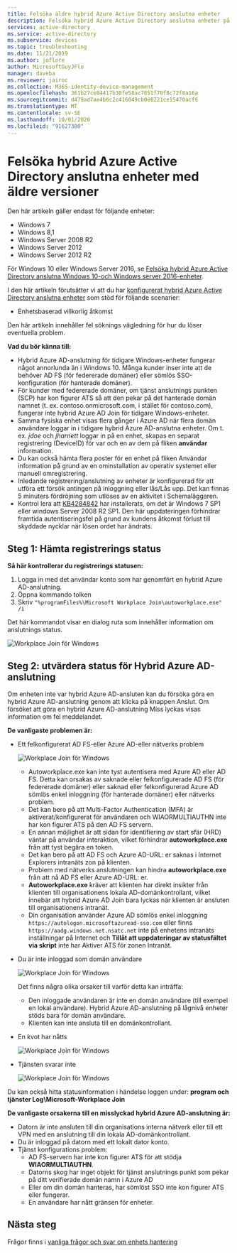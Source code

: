 ```yaml
---
title: Felsöka äldre hybrid Azure Active Directory anslutna enheter
description: Felsöka hybrid Azure Active Directory anslutna enheter på äldre nivå.
services: active-directory
ms.service: active-directory
ms.subservice: devices
ms.topic: troubleshooting
ms.date: 11/21/2019
ms.author: joflore
author: MicrosoftGuyJFlo
manager: daveba
ms.reviewer: jairoc
ms.collection: M365-identity-device-management
ms.openlocfilehash: 361b27ce84417b30fe58ac7651f70f8c72f8a16a
ms.sourcegitcommit: d479ad7ae4b6c2c416049cb0e0221ce15470acf6
ms.translationtype: MT
ms.contentlocale: sv-SE
ms.lasthandoff: 10/01/2020
ms.locfileid: "91627380"
---
```

# <a name="troubleshooting-hybrid-azure-active-directory-joined-down-level-devices"></a>Felsöka hybrid Azure Active Directory anslutna enheter med äldre versioner 

Den här artikeln gäller endast för följande enheter: 

- Windows 7 
- Windows 8,1 
- Windows Server 2008 R2 
- Windows Server 2012 
- Windows Server 2012 R2 

För Windows 10 eller Windows Server 2016, se [Felsöka hybrid Azure Active Directory anslutna Windows 10-och Windows server 2016-enheter](troubleshoot-hybrid-join-windows-current.md).

I den här artikeln förutsätter vi att du har [konfigurerat hybrid Azure Active Directory anslutna enheter](hybrid-azuread-join-plan.md) som stöd för följande scenarier:

- Enhetsbaserad villkorlig åtkomst

Den här artikeln innehåller fel söknings vägledning för hur du löser eventuella problem.  

**Vad du bör känna till:** 

- Hybrid Azure AD-anslutning för tidigare Windows-enheter fungerar något annorlunda än i Windows 10. Många kunder inser inte att de behöver AD FS (för federerade domäner) eller sömlös SSO-konfiguration (för hanterade domäner).
- För kunder med federerade domäner, om tjänst anslutnings punkten (SCP) har kon figurer ATS så att den pekar på det hanterade domän namnet (t. ex. contoso.onmicrosoft.com, i stället för contoso.com), fungerar inte hybrid Azure AD Join för tidigare Windows-enheter.
- Samma fysiska enhet visas flera gånger i Azure AD när flera domän användare loggar in i tidigare hybrid Azure AD-anslutna enheter.  Om t. ex. *jdoe* och *jharnett* loggar in på en enhet, skapas en separat registrering (DeviceID) för var och en av dem på fliken **användar** information. 
- Du kan också hämta flera poster för en enhet på fliken Användar information på grund av en ominstallation av operativ systemet eller manuell omregistrering.
- Inledande registrering/anslutning av enheter är konfigurerad för att utföra ett försök antingen på inloggning eller lås/Lås upp. Det kan finnas 5 minuters fördröjning som utlöses av en aktivitet i Schemaläggaren. 
- Kontrol lera att [KB4284842](https://support.microsoft.com/help/4284842) har installerats, om det är Windows 7 SP1 eller windows Server 2008 R2 SP1. Den här uppdateringen förhindrar framtida autentiseringsfel på grund av kundens åtkomst förlust till skyddade nycklar när lösen ordet har ändrats.

## <a name="step-1-retrieve-the-registration-status"></a>Steg 1: Hämta registrerings status 

**Så här kontrollerar du registrerings statusen:**  

1. Logga in med det användar konto som har genomfört en hybrid Azure AD-anslutning.
1. Öppna kommando tolken 
1. Skriv `"%programFiles%\Microsoft Workplace Join\autoworkplace.exe" /i`

Det här kommandot visar en dialog ruta som innehåller information om anslutnings status.

![Workplace Join för Windows](./media/troubleshoot-hybrid-join-windows-legacy/01.png)

## <a name="step-2-evaluate-the-hybrid-azure-ad-join-status"></a>Steg 2: utvärdera status för Hybrid Azure AD-anslutning 

Om enheten inte var hybrid Azure AD-ansluten kan du försöka göra en hybrid Azure AD-anslutning genom att klicka på knappen Anslut. Om försöket att göra en hybrid Azure AD-anslutning Miss lyckas visas information om fel meddelandet.

**De vanligaste problemen är:**

- Ett felkonfigurerat AD FS-eller Azure AD-eller nätverks problem

    ![Workplace Join för Windows](./media/troubleshoot-hybrid-join-windows-legacy/02.png)
    
   - Autoworkplace.exe kan inte tyst autentisera med Azure AD eller AD FS. Detta kan orsakas av saknade eller felkonfigurerade AD FS (för federerade domäner) eller saknad eller felkonfigurerad Azure AD sömlös enkel inloggning (för hanterade domäner) eller nätverks problem. 
   - Det kan bero på att Multi-Factor Authentication (MFA) är aktiverat/konfigurerat för användaren och WIAORMULTIAUTHN inte har kon figurer ATS på den AD FS servern. 
   - En annan möjlighet är att sidan för identifiering av start sfär (HRD) väntar på användar interaktion, vilket förhindrar **autoworkplace.exe** från att tyst begära en token.
   - Det kan bero på att AD FS och Azure AD-URL: er saknas i Internet Explorers intranäts zon på klienten.
   - Problem med nätverks anslutningen kan hindra **autoworkplace.exe** från att nå AD FS eller Azure AD-URL: er. 
   - **Autoworkplace.exe** kräver att klienten har direkt insikter från klienten till organisationens lokala AD-domänkontrollant, vilket innebär att hybrid Azure AD Join bara lyckas när klienten är ansluten till organisationens intranät.
   - Din organisation använder Azure AD sömlös enkel inloggning `https://autologon.microsoftazuread-sso.com` eller finns `https://aadg.windows.net.nsatc.net` inte på enhetens intranäts inställningar på Internet och **Tillåt att uppdateringar av statusfältet via skript** inte har Aktiver ATS för zonen Intranät.
- Du är inte inloggad som domän användare

   ![Workplace Join för Windows](./media/troubleshoot-hybrid-join-windows-legacy/03.png)

   Det finns några olika orsaker till varför detta kan inträffa:

   - Den inloggade användaren är inte en domän användare (till exempel en lokal användare). Hybrid Azure AD-anslutning på lågnivå enheter stöds bara för domän användare.
   - Klienten kan inte ansluta till en domänkontrollant.    
- En kvot har nåtts

    ![Workplace Join för Windows](./media/troubleshoot-hybrid-join-windows-legacy/04.png)

- Tjänsten svarar inte 

    ![Workplace Join för Windows](./media/troubleshoot-hybrid-join-windows-legacy/05.png)

Du kan också hitta statusinformation i händelse loggen under: **program och tjänster Log\Microsoft-Workplace Join**
  
**De vanligaste orsakerna till en misslyckad hybrid Azure AD-anslutning är:** 

- Datorn är inte ansluten till din organisations interna nätverk eller till ett VPN med en anslutning till din lokala AD-domänkontrollant.
- Du är inloggad på datorn med ett lokalt dator konto. 
- Tjänst konfigurations problem: 
   - AD FS-servern har inte kon figurer ATS för att stödja **WIAORMULTIAUTHN**. 
   - Datorns skog har inget objekt för tjänst anslutnings punkt som pekar på ditt verifierade domän namn i Azure AD 
   - Eller om din domän hanteras, har sömlöst SSO inte kon figurer ATS eller fungerar.
   - En användare har nått gränsen för enheter. 

## <a name="next-steps"></a>Nästa steg

Frågor finns i [vanliga frågor och svar om enhets hantering](faq.md)  
